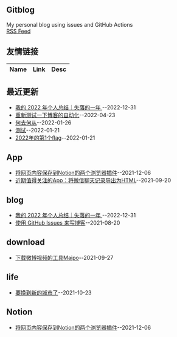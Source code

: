 ## Gitblog
My personal blog using issues and GitHub Actions    
[RSS Feed](https://raw.githubusercontent.com/phh95/gitblog/main/feed.xml)   
## 友情链接
| Name | Link | Desc | 
 | ---- | ---- | ---- |
## 最近更新
- [我的 2022 年个人总结｜失落的一年       ](https://github.com/phh95/gitblog/issues/29)--2022-12-31
- [重新测试一下博客的自动化](https://github.com/phh95/gitblog/issues/27)--2022-04-23
- [何去何从](https://github.com/phh95/gitblog/issues/26)--2022-01-26
- [测试](https://github.com/phh95/gitblog/issues/25)--2022-01-21
- [2022年的第1个flag](https://github.com/phh95/gitblog/issues/22)--2022-01-21
## App
- [将网页内容保存到Notion的两个浏览器插件](https://github.com/phh95/gitblog/issues/18)--2021-12-06
- [近期值得关注的App：将微信聊天记录导出为HTML](https://github.com/phh95/gitblog/issues/14)--2021-09-20
## blog
- [我的 2022 年个人总结｜失落的一年       ](https://github.com/phh95/gitblog/issues/29)--2022-12-31
- [使用 GitHub Issues 来写博客](https://github.com/phh95/gitblog/issues/4)--2021-08-20
## download
- [下载微博视频的工具Maipo](https://github.com/phh95/gitblog/issues/15)--2021-09-27
## life
- [要换到新的城市了](https://github.com/phh95/gitblog/issues/16)--2021-10-23
## Notion
- [将网页内容保存到Notion的两个浏览器插件](https://github.com/phh95/gitblog/issues/18)--2021-12-06
